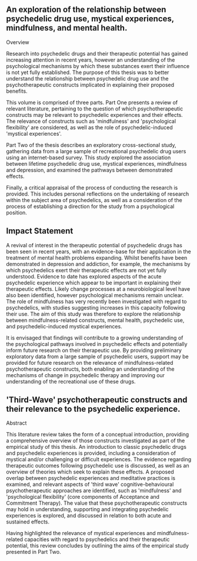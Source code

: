 ## An exploration of the relationship between psychedelic drug use, mystical experiences, mindfulness, and mental health.

Overview

Research into psychedelic drugs and their therapeutic potential has gained increasing attention in recent years, however an understanding of the psychological mechanisms by which these substances exert their influence is not yet fully established. The purpose of this thesis was to better understand the relationship between psychedelic drug use and the psychotherapeutic constructs implicated in explaining their proposed benefits.

This volume is comprised of three parts. Part One presents a review of relevant literature, pertaining to the question of which psychotherapeutic constructs may be relevant to psychedelic experiences and their effects. The relevance of constructs such as 'mindfulness' and 'psychological flexibility' are considered, as well as the role of psychedelic-induced 'mystical experiences'.

Part Two of the thesis describes an exploratory cross-sectional study, gathering data from a large sample of recreational psychedelic drug users using an internet-based survey. This study explored the association between lifetime psychedelic drug use, mystical experiences, mindfulness and depression, and examined the pathways between demonstrated effects.

Finally, a critical appraisal of the process of conducting the research is provided. This includes personal reflections on the undertaking of research within the subject area of psychedelics, as well as a consideration of the process of establishing a direction for the study from a psychological position.


## Impact Statement

A revival of interest in the therapeutic potential of psychedelic drugs has been seen in recent years, with an evidence-base for their application in the treatment of mental health problems expanding. Whilst benefits have been demonstrated in depression and addiction, for example, the mechanisms by which psychedelics exert their therapeutic effects are not yet fully understood. Evidence to date has explored aspects of the acute psychedelic experience which appear to be important in explaining their therapeutic effects. Likely change processes at a neurobiological level have also been identified, however psychological mechanisms remain unclear. The role of mindfulness has very recently been investigated with regard to psychedelics, with studies suggesting increases in this capacity following their use. The aim of this study was therefore to explore the relationship between mindfulness-related constructs, mental health, psychedelic use, and psychedelic-induced mystical experiences.

It is envisaged that findings will contribute to a growing understanding of the psychological pathways involved in psychedelic effects and potentially inform future research on their therapeutic use. By providing preliminary exploratory data from a large sample of psychedelic users, support may be provided for future research on the relevance of mindfulness-related psychotherapeutic constructs, both enabling an understanding of the mechanisms of change in psychedelic therapy and improving our understanding of the recreational use of these drugs.


## 'Third-Wave' psychotherapeutic constructs and their relevance to the psychedelic experience.

Abstract

This literature review takes the form of a conceptual introduction, providing a comprehensive overview of those constructs investigated as part of the empirical study of this thesis. An introduction to classic psychedelic drugs and psychedelic experiences is provided, including a consideration of mystical and/or challenging or difficult experiences. The evidence regarding therapeutic outcomes following psychedelic use is discussed, as well as an overview of theories which seek to explain these effects. A proposed overlap between psychedelic experiences and meditative practices is examined, and relevant aspects of 'third wave' cognitive-behavioural psychotherapeutic approaches are identified, such as 'mindfulness' and 'psychological flexibility' (core components of Acceptance and Commitment Therapy). The value that these psychotherapeutic constructs may hold in understanding, supporting and integrating psychedelic experiences is explored, and discussed in relation to both acute and sustained effects.

Having highlighted the relevance of mystical experiences and mindfulness-related capacities with regard to psychedelics and their therapeutic potential, this review concludes by outlining the aims of the empirical study presented in Part Two.
